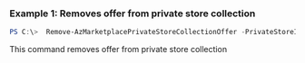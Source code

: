 ### Example 1: Removes offer from private store collection
```powershell
PS C:\>  Remove-AzMarketplacePrivateStoreCollectionOffer -PrivateStoreId 3ac32d8c-e888-4dc6-b4ff-be4d755af13a -CollectionId fdb889a1-cf3e-49f0-95b8-2bb012fa01f1 -OfferId aumatics.azure_managedservices
```

This command removes offer from private store collection



